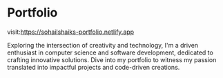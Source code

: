 # Portfolio


visit:https://sohailshaiks-portfolio.netlify.app


Exploring the intersection of creativity and technology, I'm a driven enthusiast in computer science and software development, dedicated to crafting innovative solutions. Dive into my portfolio to witness my passion translated into impactful projects and code-driven creations.
